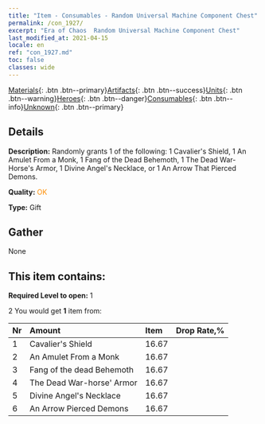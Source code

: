 ```yaml
---
title: "Item - Consumables - Random Universal Machine Component Chest"
permalink: /con_1927/
excerpt: "Era of Chaos  Random Universal Machine Component Chest"
last_modified_at: 2021-04-15
locale: en
ref: "con_1927.md"
toc: false
classes: wide
---
```

 [Materials](/Items/){: .btn .btn--primary}[Artifacts](/Items/Artifacts/){: .btn .btn--success}[Units](/Items/Units/){: .btn .btn--warning}[Heroes](/Items/Heroes/){: .btn .btn--danger}[Consumables](/Items/Consumables/){: .btn .btn--info}[Unknown](/Items/Unknown/){: .btn .btn--primary}

## Details
 **Description:** Randomly grants 1 of the following: 1 Cavalier's Shield, 1 An Amulet From a Monk, 1 Fang of the Dead Behemoth, 1 The Dead War-Horse's Armor, 1 Divine Angel's Necklace, or 1 An Arrow That Pierced Demons.

 **Quality:** <span style="color: #FF8C00">OK</span>

 **Type:** Gift

## Gather

  None

## This item contains:

 **Required Level to open:** 1

 2 You would get **1** item  from:

  | Nr | Amount |     Item    | Drop Rate,% |
  |:---|:-------|:------------|:---------:|
  | 1 | Cavalier's Shield | 16.67 | 
  | 2 | An Amulet From a Monk | 16.67 | 
  | 3 | Fang of the dead Behemoth | 16.67 | 
  | 4 | The Dead War-horse' Armor | 16.67 | 
  | 5 | Divine Angel's Necklace | 16.67 | 
  | 6 | An Arrow Pierced Demons | 16.67 | 
